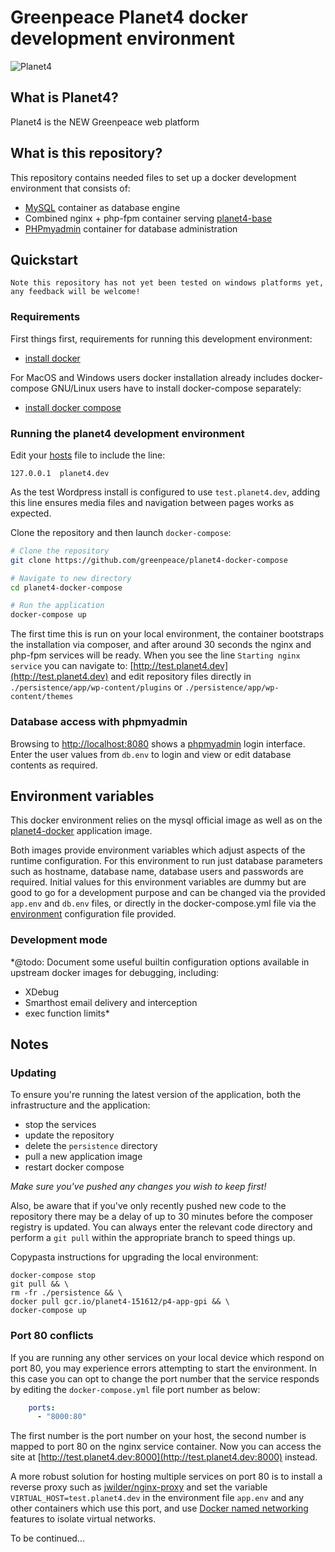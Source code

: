
# Greenpeace Planet4 docker development environment

![Planet4](https://cdn-images-1.medium.com/letterbox/300/36/50/50/1*XcutrEHk0HYv-spjnOej2w.png?source=logoAvatar-ec5f4e3b2e43---fded7925f62)

## What is Planet4?

Planet4 is the NEW Greenpeace web platform

## What is this repository?

This repository contains needed files to set up a docker development environment that consists of:

*   [MySQL](https://hub.docker.com/_/mysql/) container as database engine
*   Combined nginx + php-fpm container serving [planet4-base](https://github.com/greenpeace/planet4-base)
*   [PHPmyadmin](https://hub.docker.com/r/phpmyadmin/phpmyadmin/) container for database administration

## Quickstart

```
Note this repository has not yet been tested on windows platforms yet, any feedback will be welcome!
```

### Requirements

First things first, requirements for running this development environment:

*   [install docker](https://docs.docker.com/engine/installation/)

For MacOS and Windows users docker installation already includes docker-compose
GNU/Linux users have to install docker-compose separately:

*   [install docker compose](https://github.com/docker/compose/releases)

### Running the planet4 development environment

Edit your [hosts](https://www.howtogeek.com/howto/27350/beginner-geek-how-to-edit-your-hosts-file/) file to include the line:

```
127.0.0.1  planet4.dev
```

As the test Wordpress install is configured to use `test.planet4.dev`, adding this line ensures media files and navigation between pages works as expected.

Clone the repository and then launch `docker-compose`:

```bash
# Clone the repository
git clone https://github.com/greenpeace/planet4-docker-compose

# Navigate to new directory
cd planet4-docker-compose

# Run the application
docker-compose up
```

The first time this is run on your local environment, the container bootstraps the installation via composer, and after around 30 seconds the nginx and php-fpm services will be ready. When you see the line `Starting nginx service` you can navigate to: [http://test.planet4.dev](http://test.planet4.dev) and edit repository files directly in `./persistence/app/wp-content/plugins` or `./persistence/app/wp-content/themes`

### Database access with phpmyadmin

Browsing to [http://localhost:8080](http://localhost:8080) shows a [phpmyadmin](https://hub.docker.com/r/phpmyadmin/phpmyadmin/) login interface.  Enter the user values from `db.env` to login and view or edit database contents as required.

## Environment variables

This docker environment relies on the mysql official image as well as on the
[planet4-docker](https://github.com/greenpeace/planet4-docker) application image.

Both images provide environment variables which adjust aspects of the runtime configuration.
For this environment to run just database parameters such as hostname, database name,
database users and passwords are required. Initial values for this environment variables
are dummy but are good to go for a development purpose and can be changed via the provided `app.env` and `db.env` files, or directly in the docker-compose.yml file via the  [environment](https://docs.docker.com/compose/compose-file/#environment) configuration
file provided.

### Development mode

*@todo:
Document some useful builtin configuration options available in upstream docker images for debugging, including:
-   XDebug
-   Smarthost email delivery and interception
-   exec function limits*

## Notes

### Updating

To ensure you're running the latest version of the application, both the infrastructure and the application:

*   stop the services
*   update the repository
*   delete the `persistence` directory
*   pull a new application image
*   restart docker compose

*Make sure you've pushed any changes you wish to keep first!*

Also, be aware that if you've only recently pushed new code to the repository there may be a delay of up to 30 minutes before the composer registry is updated.  You can always enter the relevant code directory and perform a `git pull` within the appropriate branch to speed things up.

Copypasta instructions for upgrading the local environment:
```
docker-compose stop
git pull && \
rm -fr ./persistence && \
docker pull gcr.io/planet4-151612/p4-app-gpi && \
docker-compose up
```

### Port 80 conflicts

If you are running any other services on your local device which respond on port 80, you may experience errors attempting to start the environment.  In this case you can opt to change the port number that the service responds by editing the `docker-compose.yml` file port number as below:

```yml
    ports:
      - "8000:80"
```

The first number is the port number on your host, the second number is mapped to port 80 on the nginx service container.  Now you can access the site at  [http://test.planet4.dev:8000](http://test.planet4.dev:8000) instead.

A more robust solution for hosting multiple services on port 80 is to install a reverse proxy such as [jwilder/nginx-proxy](https://github.com/jwilder/nginx-proxy) and set the variable `VIRTUAL_HOST=test.planet4.dev` in the environment file `app.env` and any other containers which use this port, and use [Docker named networking](https://docs.docker.com/compose/networking/) features to isolate virtual networks.

To be continued...
